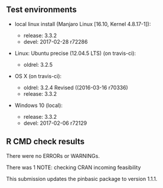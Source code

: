 ## Test environments

  * local linux install (Manjaro Linux [16.10, Kernel 4.8.17-1]): 
      - release: 3.3.2
      - devel: 2017-02-28 r72286
      
  * Linux: Ubuntu precise (12.04.5 LTS) (on travis-ci): 
      - oldrel: 3.2.5
      
  * OS X (on travis-ci): 
      - oldrel: 3.2.4 Revised ((2016-03-16 r70336)
      - release: 3.3.2
      
  * Windows 10 (local):
      - release: 3.3.2
      - devel: 2017-02-06 r72129

## R CMD check results
There were no ERRORs or WARNINGs. 

There was 1 NOTE: checking CRAN incoming feasibility

This submission updates the pinbasic package to version 1.1.1.
